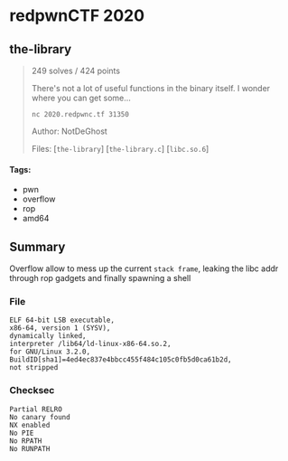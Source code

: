 # redpwnCTF 2020
## the-library

> 249 solves / 424 points
>
> There's not a lot of useful functions in the binary itself. I wonder where you can get some...
>
> `nc 2020.redpwnc.tf 31350`
>
> Author: NotDeGhost
>
> Files: [`the-library`] [`the-library.c`] [`libc.so.6`]

#### Tags:
- pwn
- overflow
- rop
- amd64

## Summary

Overflow allow to mess up the current `stack frame`, leaking the libc addr through rop gadgets and finally spawning a shell

### File
```
ELF 64-bit LSB executable,
x86-64, version 1 (SYSV),
dynamically linked, 
interpreter /lib64/ld-linux-x86-64.so.2,
for GNU/Linux 3.2.0,
BuildID[sha1]=4ed4ec837e4bbcc455f484c105c0fb5d0ca61b2d,
not stripped
```

### Checksec
```
Partial RELRO
No canary found
NX enabled
No PIE
No RPATH
No RUNPATH
```
